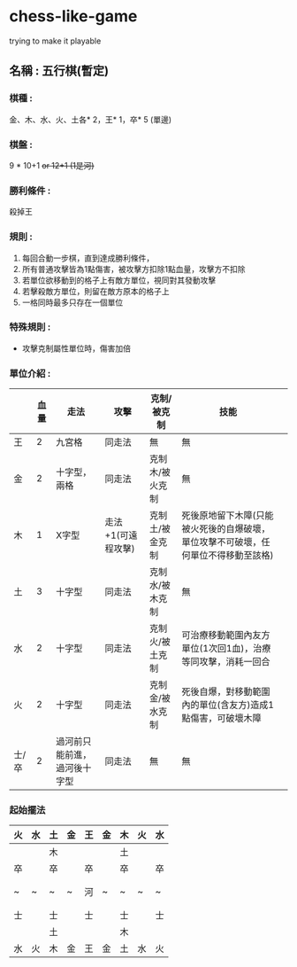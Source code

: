 # chess-like-game
trying to make it playable

## 名稱 : 五行棋(暫定)

### 棋種 : 
金、木、水、火、土各* 2，王* 1，卒* 5	(單邊)

### 棋盤 : 
9 * 10+1 ~~or 12+1 (1是河)~~

### 勝利條件 : 
殺掉王

### 規則 : 
1. 每回合動一步棋，直到達成勝利條件，
2. 所有普通攻擊皆為1點傷害，被攻擊方扣除1點血量，攻擊方不扣除
3. 若單位欲移動到的格子上有敵方單位，視同對其發動攻擊
4. 若擊殺敵方單位，則留在敵方原本的格子上
5. 一格同時最多只存在一個單位

### 特殊規則 : 
* 攻擊克制屬性單位時，傷害加倍

### 單位介紹 : 


|       | 血量 | 走法                         | 攻擊               | 克制/被克制     | 技能                                                                               |     |
| ----- | ---- | ---------------------------- | ------------------ | --------------- | ---------------------------------------------------------------------------------- | --- |
| 王    | 2    | 九宮格                       | 同走法             | 無              | 無                                                                                 |     |
| 金    | 2    | 十字型，兩格                 | 同走法             | 克制木/被火克制 | 無                                                                                 |     |
| 木    | 1    | X字型                        | 走法+1(可遠程攻擊) | 克制土/被金克制 | 死後原地留下木障(只能被火死後的自爆破壞，單位攻擊不可破壞，任何單位不得移動至該格) |     |
| 土    | 3    | 十字型                       | 同走法             | 克制水/被木克制 | 無                                                                                 |     |
| 水    | 2    | 十字型                       | 同走法             | 克制火/被土克制 | 可治療移動範圍內友方單位(1次回1血)，治療等同攻擊，消耗一回合                       |     |
| 火    | 2    | 十字型                       | 同走法             | 克制金/被水克制 | 死後自爆，對移動範圍內的單位(含友方)造成1點傷害，可破壞木障                        |     |
| 士/卒 | 2    | 過河前只能前進，過河後十字型 | 同走法             | 無              | 無                                                                                 |     |

### 起始擺法

|  火  |  水  |  土  |  金  |  王  |  金  |  木  |  火  |  水  |
| --- | --- | --- | --- | --- | --- | --- | --- | --- |
|  |  | 木 |  |  |  | 土 |  |  |
| 卒 |  | 卒 |  | 卒 |  | 卒 |  | 卒 |
|  |  |  |  |  |  |  |  |  |
|  |  |  |  |  |  |  |  |  |
| ~ | ~ | ~ | ~ | 河 | ~ | ~ | ~ | ~ |
|  |  |  |  |  |  |  |  |  |
|  |  |  |  |  |  |  |  |  |
| 士 |  | 士 |  | 士 |  | 士 |  | 士 |
|  |  | 土 |  |  |  | 木 |  |  |
|  水  |  火  |  木  |  金  |  王  |  金  |  土  |  水  |  火  |
